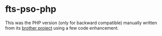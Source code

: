 # fts-pso-php

This was the PHP version (only for backward compatible) manually written from its [brother project](https://github.com/hikaru150s/fts-pso-ts) using a few code enhancement.
